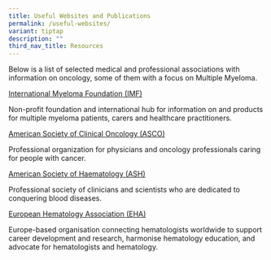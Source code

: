 ```yaml
---
title: Useful Websites and Publications
permalink: /useful-websites/
variant: tiptap
description: ""
third_nav_title: Resources
---
```

<p>Below is a list of selected medical and professional associations with
information on oncology, some of them with a focus on Multiple Myeloma.</p>
<p><a href="https://www.myeloma.org/about-imf" rel="noopener noreferrer nofollow" target="_blank">International Myeloma Foundation (IMF)</a>
</p>
<p>Non-profit foundation and international hub for information on and products
for multiple myeloma patients, carers and healthcare practitioners.</p>
<p><a href="https://www.cancer.net/about-us/about-asco" rel="noopener noreferrer nofollow" target="_blank">American Society of Clinical Oncology (ASCO)</a>
</p>
<p>Professional organization for physicians and oncology professionals caring
for people with cancer.</p>
<p><a href="https://www.hematology.org/" rel="noopener noreferrer nofollow" target="_blank">American Society of Haematology (ASH)</a>
</p>
<p>Professional society of clinicians and scientists who are dedicated to
conquering blood diseases.</p>
<p><a href="https://ehaweb.org/" rel="noopener noreferrer nofollow" target="_blank">European Hematology Association (EHA)</a>
</p>
<p>Europe-based organisation connecting hematologists worldwide to support
career development and research, harmonise hematology education, and advocate
for hematologists and hematology.</p>